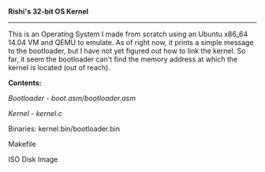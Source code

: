 **Rishi's 32-bit OS Kernel**

_________________________________________



This is an Operating System I made from scratch using an Ubuntu x86_64 14.04 VM and QEMU to emulate. As of right now, it prints a simple message to the bootloader, but I have not yet figured out how to link the kernel. So far, it seem the bootloader can't find the memory address at which the kernel is located (out of reach).



**Contents:**

*Bootloader - boot.asm/bootloader.asm*

*Kernel - kernel.c*

Binaries: kernel.bin/bootloader.bin

Makefile

ISO Disk Image
